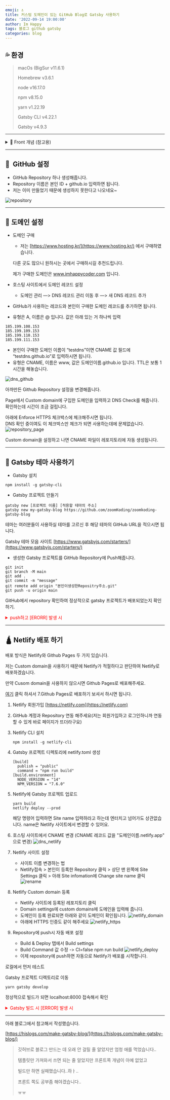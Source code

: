 ```yaml
---
emoji: ⚓️️
title: 커스텀 도메인이 있는 GitHub Blog로 Gatsby 사용하기
date: '2022-09-14 19:00:00'
author: Im Happy
tags: 블로그 github gatsby
categories: blog
---
```


## 💦 환경

> macOs (BigSur v11.6.1)
> 
> 
> Homebrew v3.6.1
> 
> node v16.17.0
> 
> npm v8.15.0
> 
> yarn v1.22.19
> 
> Gatsby CLI v4.22.1
> 
> Gatsby v4.9.3
> 

---
<details>
<summary>🐚  Front 개념 (참고용) </summary>

- SEO(검색엔진최적화)
  - 검색엔진이 웹을 크롤링 하면서 페이지에 컨텐츠 색인을 생성하는 과정
    
---

- CSR, SSR의 차이
    - CSR(Client Side Rendering)
        - SPA방식
    - SSR(Server Side Rendering)
        - MPA 방식
    - 웹페이지 로딩 시간
        - 첫 페이지 로딩시간
            - CSR의 경우 HTML,CSS와 모든 스크립트들을 한 번에 불러온다.
            - SSR은 필요한 부분의 HTML과 스크립트만 불러온다.
            - 따라서 SSR이 더 빠르다.
        - 나머지 로딩 시간
            - 첫 페이지를 로딩한 후, 사이트의 다른 곳으로 이동하는 식의 동작을 가정하면CSR은 이미 첫 페이지 로딩할 때 나머지 부분을 구성하는 코드를 받아왔기 때문에 빠르다
            - 반면 SSR은 첫 페이지를 로딩한 과정을 정확하게 다시 실행한다. 그래서 더 느리다.
    - SEO대응
        - 검색엔진은 자동화된 로봇인 '크롤러'로 웹사이트들을 읽는다.CSR은 자바스크립트를 실행시켜 동적으로 컨텐츠가 생성되기 때문에 자바스크립트가 실행 되어야 meatadata가 바뀐다.(이전 크롤러들은 자바스크립트를 실행시키지 않았었기 때문에 SEO최적화가 필수적이었다, 구글이 그 트렌드를 바꾸고 있다고 한다)SSR은 애초에 서버 사이드에서 컴파일되어 클라이언트로 넘어오기 때문에 크롤러에 대응하기 용이하다.
    - 서버 자원 사용
        - SSR이 서버 자원을 더 많이 사용한다. 매번 서버에 요청을 하기 때문이다.
        - CSR은 클라이언트에 일감을 몰아주기 때문에 서버에 부하가 적다.
- SSR을 사용해야할 경우
    - 네트워크가 느릴 때
    - SEO가 필요할때
    - 최초 로딩이 빨라야할 때
    - 메인 스크립트가 크고 로딩이 매우 느릴 때 (CSR은 메인스크립트가 로딩이 끝나면 API로 데이터 요청을 보낸다)
    - 웹 사이트가 상호작용이 별로 없을 때
- CSR을 사용해야할 경우
    - 네트워크가 빠를 때
    - 서버의 성능이 좋지 않을 때
    - 사용자에게 보여줘야 하는 데이터의 양이 많을 때 (로딩창을 띄울 수 있다)
    - 메인 스크립트가 가벼울 때
    - SEO가 필요 없을 때
    - 웹 어플리케이션이 상호작용이 많을 때 (아예 렌더링이 되지 않아서 사용자의 행동을 막는 것이 유리할 수 있다.)

---

- SPA와 MPA
    - SPA(Single Page Application)
        - 하나의 페이지로 구성된 웹 어플리케이션
        - 브라우저에 최초에 한번 페이지 전체를 로드하고, 이후부터는 특정 부분만 ajax를 통해 데이터를 바인딩하는 방식이다.
        - react, vue, 앵귤러 등 자바스크립트 프레임워크 등이 SPA를 지원한다.
        - CSR방식
    - MPA(Multi PAge Application)
        - 여러 페이지로 구성된 웹 어플리케이션
        - 사용자의 클릭과 같은 인터렉션이 발생할 때마다 서버로부터 새로운 html을 받아와서 해당 링크로 이동하여 페이지 전체를 새로 렌더링하는 전통적인 웹 페이지 구성 방식이다.
        - SSR방식

---

- Node.js란
    - 노드는 Chrome V8 JavaScript 엔진으로 빌드 된 JavaScript 런타임이다.
      즉, 노드는 자바스크립트 애플리케이션을 실행할 수 있으며, 서버를 실행하는 데 제일 많이 사용된다.
    - 자바스크립트를 서버에서도 사용할 수 있도록 만든 프로그램이다.
    - V8이라는 자바스크립트 엔진 위에서 동작하는 자바스크립트 런타임(환경)이다.
    - 노드는 서버 사이트 스크립트 언어가 아니다. 프로그램(환경)이다.
    - 노드는 웹서버와 같이 확장성 있는 네트워크 프로그램을 제작하기 위해 만들어졌다.
- npm이란
    - npm은 Node Packaged Manager의 약자이다.
      즉, centos의 yum, macOs의 homebrew처럼 패키지를 관리하는 매니저다.
- yarn이란
    - yarn은 javascript 패키지 매니저다.
      패키지 의존성을 관리하는 툴이다.(third-party 모듈이라고 불린다)
    - 그럼 yarn과 npm은 무슨 차이인가?
        - yarn은 npm과 마찬가지로 패키지의 저장소를 제공한다.
          시스템에서 의존 패키지를 설치하고 업데이트 할 수 있도록 도와준다.
          package.json파일을 통해 해당 프로젝트가 의존하고 있는 모든 패키지를 구분하고
          package.json에 있는 dependency필드를 기반으로 패키지를 설치한다.
        - 즉, node_modules 폴더 대신, package.json파일만 가지고 공유하므로 데이터의 낭비를 줄일 수 있다.
- Gatsby란
    - 먼저 JAM Stack를 알아야한다.

      ![https://dinarys.com/photos/7/slide%20jamstack%20-%20dinarys.png](https://dinarys.com/photos/7/slide%20jamstack%20-%20dinarys.png)

- JAM Stack이란  (JavaScript API Markup Stack)
    - 최근 프론트엔드 시장에서 빠르게 발전하고 있는 정적 페이지 개발을 위한 스택이다.
      더 빠르고, 안전하고, 스케일하기 쉬운 웹을 만들기 위해 디자인된 아키텍처라고 생각하면 된다.
    - 전통적인 웹사이트 방식은 서버에서 DB를 거쳐 CMS(Content Management System)로 부터 추출한 데이터를 프론트 단에서 보여준다.
    - JAM Stack를 이용하면 마크업 요소들과 다양한 API를 통해 만든 정적 웹 사이트를 Pre-Render한 것을 CND(Content Delivery Network)을 통해 웹 사이트를 열람할 수 있다.
- 그럼 왜 Gatsby를 사용하는지
    - JAM Stack기반 프레임워크는 Next, Gatsby, Nuxt, Jekyll이 있다.
      Next.js가 제일 인기가 많고 그 다음이 Gatsby이다.
      그 이유는 두 프레임워크의 사용 용도가 다르기 때문이다.
      Next.js는 정적 사이트 생성의 기능도 가지고 있지만 주로, 서버 사이드 렌더링을 위해 사용하는 프레임워크이다. 서버와 통신을 하면서 요청이 있을 시 마다 동적으로 웹 사이트를 생성한다.
    - Gatsby는 서버 없이 오로지 정적 사이트를 생성하기 위해 사용하는 프레임워크이다.
      그래서 주로 소개 페이지나 블로그 등에 많이 사용된다.

GitBlog 테마로 Jekyll 테마도 많이 사용되는데 Gatsby 테마를 사용하는 이유는

Jekyll은 Ruby로 작성되서 커스텀하기 어렵고 그렇다고 Ruby를 공부하고 싶진 않다 ㅠㅠ

Gatsby는 React기반 프레임워크이기 때문에 React만 알고 있으면 커스텀할 수 있어서 좋다.

근데 나는 React도 모른다

단지 React 공부할 예정이어서 Gatsby 테마로 선택했다..
</details>

---

## 🏹  GitHub 설정

- GitHub Repository 하나 생성해줍니다.
- Repository 이름은 본인 ID + github.io 입력하면 됩니다.
- 저는 이미 만들었기 때문에 생성하지 못한다고 나오네요~

![repository](repository.png)


---

## 🎲 도메인 설정

- 도메인 구매
    - 저는 [https://www.hosting.kr/](https://www.hosting.kr/) 에서 구매하였습니다.

    다른 곳도 많으니 원하시는 곳에서 구매하시길 추천드립니다.

    제가 구매한 도메인은 www.imhappycoder.com 입니다.
- 호스팅 사이트에서 도메인 레코드 설정
    - 도메인 관리 —> DNS 레코드 관리 이동 후 —> 새 DNS 레코드 추가
- GitHub가 사용하는 레코드와 본인이 구매한 도메인 레코드를 추가하면 됩니다.
- 유형은 A, 이름은 @ 입니다. 값은 아래 있는 거 하나씩 입력
```
185.199.108.153
185.199.109.153
185.199.110.153
185.199.111.153
```
- 본인이 구매한 도메인 이름이 “testdns”이면 CNAME 값 필드에 “testdns.github.io”로 입력하시면 됩니다.
- 유형은 CNAME, 이름은 www, 값은 도메인이름.github.io 입니다.
TTL은 보통 1시간을 해놓습니다.

![dns_github](dns_github.png)


아까만든 Github Repository 설정을 변경해줍니다.

Page에서 Custom domain에 구입한 도메인을 입력하고 DNS Check를 해줍니다.<br/>확인하는데 시간이 조금 걸립니다.

아래에 Enforce HTTPS 체크박스에 체크해주시면 됩니다.<br/>DNS 확인 중이여도 이 체크박스만 체크가 되면 사용하는데에 문제없습니다.
![repository_page](repository_page.png)

Custom domain을 설정하고 나면 CNAME 파일이 레포지토리에 자동 생성됩니다.

---

## 🌼 Gatsby 테마 사용하기

- Gatsby 설치

```
npm install -g gatsby-cli
```

- Gatsby 프로젝트 만들기

```
gatsby new [프로젝트 이름] [적용할 테마의 주소]
gatsby new my-gatsby-blog https://github.com/zoomKoding/zoomkoding-gatsby-blog
```

테마는 여러분들이 사용하실 테마를 고르신 후 해당 테마의 GitHub URL을 적으시면 됩니다.

Gatsby 테마 모음 사이트 [https://www.gatsbyjs.com/starters/](https://www.gatsbyjs.com/starters/)

- 생성한 Gatsby 프로젝트를 GitHub Repository에 Push해줍니다.
```
git init
git branch -M main
git add .
git commit -m "message"
git remote add origin "본인이생성한Repositry주소.git"
git push -u origin main
```

GitHub에서 repository 확인하여 정상적으로 gatsby 프로젝트가 배포되었는지 확인하기.

<details>
<summary style="color: red">push하고 [ERORR] 발생 시</summary>


```
 ! [rejected]        main -> main (fetch first)
error: failed to push some refs to 'https://github.com/im-happy-coder/im-happy-coder.github.io.git'
hint: Updates were rejected because the remote contains work that you do
hint: not have locally. This is usually caused by another repository pushing
hint: to the same ref. You may want to first integrate the remote changes
hint: (e.g., 'git pull ...') before pushing again.
hint: See the 'Note about fast-forwards' in 'git push --help' for details.
```

- 아래 명령어로 푸쉬
```
git push -u --force origin main
```
</details>

---

## 🛕 Netlify 배포 하기

배포 방식은 Netlify와 Github Pages 두 가지 있습니다.

저는 Custom domain을 사용하기 때문에 Netlify가 적절하다고 판단하여 Netlify로 배포하겠습니다.

만약 Cusom domain을 사용하지 않으시면 Github Pages로 배포해주세요.

[여기](https://hislogs.com/make-gatsby-blog/) 클릭 하셔서 7.Github Pages로 배포하기 보셔서 하시면 됩니다.

1. Netlify 회원가입 [https://netlify.com](https://netlify.com)
2. GitHub 계정과 Repository 연동 해주세요(저는 회원가입하고 로그인하니까 연동 할 수 있게 바로 페이지가 뜨더라구요)
3. Netlify CLI 설치
    ```
    npm install -g netlify-cli
    ```
4. Gatsby 프로젝트 디렉토리에 netlify.toml 생성
    ```
    [build]
      publish = "public"
      command = "npm run build"
    [build.environment]
      NODE_VERSION = "14"
      NPM_VERSION = "7.6.0"
    ```
5. Netlify에 Gatsby 프로젝트 업로드
    ```
    yarn build
    netlify deploy --prod
    ```
    해당 명령어 입력하면 Site name 입력하라고 하는데 엔터치고 넘어가도 상관없습니다.
    name은 Netlify 사이트에서 변경할 수 있어요.

6. 호스팅 사이트에서 CNAME 변경 (CNAME 레코드 값을 "도메인이름.netlify.app" 으로 변경)
    ![dns_netlify](dns_netlify.png)

7. Netlify 사이트 설정
    - 사이트 이름 변경하는 법
    - Netlify접속 > 본인이 등록한 Repository 클릭 > 상단 맨 왼쪽에 Site Settings 클릭 > 아래 Site infomation에 Change site name 클릭
   ![rename](rename.png)

8. Netlify Custom domain 등록
   - Netlify 사이트에 등록된 레포지토리 클릭
   - Domain settings에 custom domains에 도메인을 입력해 줍니다.
   - 도메인이 등록 완료되면 아래와 같이 도메인이 확인됩니다.
   ![netlify_domain](netlify_domain.png)
   - 아래에 HTTPS 인증도 같이 해주세요
   ![netlify_https](netlify_https.png)

9. Repository에 push시 자동 배포 설정
    - Build & Deploy 탭에서 Build settings
    - Build Command 값 수정 -> CI=false npm run build
   ![netlify_deploy](netlify_deploy.png)
    - 이제 repository에 push하면 자동으로 Netlify가 배포를 시작합니다.
    
로컬에서 먼저 테스트

Gatsby 프로젝트 디렉토리로 이동
```
yarn gatsby develop
```
정상적으로 빌드가 되면 localhost:8000 접속해서 확인


<details>
<summary style="color: red"> Gatsby 빌드 시 [ERROR] 발생 시</summary>

- 빌드 에러 
```bash
    11:41:14 AM: failed Building production JavaScript and CSS bundles - 18.640s
    11:41:14 AM: error Generating JavaScript bundles failed
    11:41:14 AM: Can't resolve '@emotion/react' in '/opt/build/repo/node_modules/@mui/styled-engine/GlobalStyles'
    11:41:14 AM: If you're trying to use a package make sure that '@emotion/react' is installed. If you're trying to use a local file make sure that the path is correct.
    11:41:14 AM: error Generating JavaScript bundles failed
    11:41:14 AM: Can't resolve '@emotion/react' in '/opt/build/repo/node_modules/@mui/styled-engine/StyledEngineProvider'
    11:41:14 AM: If you're trying to use a package make sure that '@emotion/react' is installed. If you're trying to use a local file make sure that the path is correct.
    11:41:14 AM: error Generating JavaScript bundles failed
    11:41:14 AM: Can't resolve '@emotion/styled' in '/opt/build/repo/node_modules/@mui/styled-engine'
    11:41:14 AM: If you're trying to use a package make sure that '@emotion/styled' is installed. If you're trying to use a local file make sure that the path is correct.
    11:41:14 AM: error Generating JavaScript bundles failed
    11:41:14 AM: Can't resolve '@emotion/react' in '/opt/build/repo/node_modules/@mui/styled-engine'
    11:41:14 AM: If you're trying to use a package make sure that '@emotion/react' is installed. If you're trying to use a local file make sure that the path is correct.
    11:41:14 AM: error Generating JavaScript bundles failed
    11:41:14 AM: Can't resolve '@emotion/react' in '/opt/build/repo/node_modules/gatsby-plugin-material-ui'
    11:41:14 AM: If you're trying to use a package make sure that '@emotion/react' is installed. If you're trying to use a local file make sure that the path is correct.
    11:41:14 AM: not finished Running gatsby-plugin-sharp.IMAGE_PROCESSING jobs - 39.418s
    11:41:15 AM: 
    11:41:15 AM: ────────────────────────────────────────────────────────────────
    11:41:15 AM:   "build.command" failed                                        
    11:41:15 AM: ────────────────────────────────────────────────────────────────
    11:41:15 AM: 
    11:41:15 AM:   Error message
    11:41:15 AM:   Command failed with exit code 1: npm run build (https://ntl.fyi/exit-code-1)
    11:41:15 AM: 
    11:41:15 AM:   Error location
    11:41:15 AM:   In build.command from netlify.toml:
    11:41:15 AM:   npm run build
    11:41:15 AM: 
    11:41:15 AM:   Resolved config
    11:41:15 AM:   build:
    11:41:15 AM:     command: npm run build
    11:41:15 AM:     commandOrigin: config
    11:41:15 AM:     environment:
    11:41:15 AM:       - NODE_VERSION
    11:41:15 AM:       - NPM_VERSION
    11:41:15 AM:     publish: /opt/build/repo/public
    11:41:15 AM:     publishOrigin: config
    11:41:15 AM:   plugins:
    11:41:15 AM:     - inputs: {}
    11:41:15 AM:       origin: ui
    11:41:15 AM:       package: '@netlify/plugin-gatsby'
    11:41:15 AM: Caching artifacts
```
    
- solution :
  - 해당 에러의 경우 삽질을 너무 많이해서 원인을 제대로 파악하진 못하였다..   
  - 일단 node의 버전을 다운 그레이드 (v18 —> v16)
```
    brew unlink node@18
    brew install node@16
    brew link node@16
 ```
        
- 추가적으로 패키지 설치도 한번 해보세요
        
```
  npm install @mui/material @emotion/react @emotion/styled
```

- yarn clean 한번 씩 시도 해보고 다시 해보세요..
```
yarn clean
```
        
- node:internal/modules/cjs/loader:959가 발생하면 
```
1. npm cache clean --force
2. node_modules 폴더 삭제
3. package-lock.json 파일 삭제
4. npm install
````        
    
---
    
- 로컬에서 gatsby실행 시 에러
    
```shell
    (node:34470) [DEP0148] DeprecationWarning: Use of deprecated folder mapping "./" in the "exports" field module resolution of the
    package at /Users/taeinjang/Documents/gitblog/my-gatsby-blog/node_modules/postcss-js/package.json.
    Update this package.json to use a subpath pattern like "./*".
    (Use `node --trace-deprecation ...` to show where the warning was created)
 ```
    
- solution :
  - /node_modules/postcss-js/package.json 파일수정
  - $ vi package.json
  - “./*” 추가하기
  - 변경 전
```
        "exports": {
            ".": {
              "require": "./index.js",
              "import": "./index.mjs"
            },
            "./": "./"
          },
```
- 변경 후
```
        "exports": {
            ".": {
              "require": "./index.js",
              "import": "./index.mjs"
            },
            "./*": "./*",
            "./": "./"
          },
 ```
        
</details>

---
아래 블로그에서 참고해서 작성했습니다.

[https://hislogs.com/make-gatsby-blog/](https://hislogs.com/make-gatsby-blog/)


>깃허브로 블로그 만드는 데 오래 안 걸릴 줄 알았지만 엄청 애를 먹었습니다..
>
>템플릿만 가져와서 쓰면 되는 줄 알았지만 프론트쪽 개념이 아예 없었고
>
>빌드만 하면 실패했습니다..하ㅏ..
>
>프론트 쪽도 공부좀 해야겠습니다..
>
>ㅠㅠ

```toc
```

